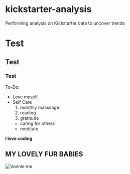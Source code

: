 # kickstarter-analysis
Performing analysis on Kickstarter data to uncover trends

# Test

## Test

### Test
To-Do: 
- Love myself
- Self Care
  1. monthly masssage
  2. reading
  3. gratitude
  * caring for others
  - meditate 

**I love coding**

**MY LOVELY FUR BABIES**
----
![Vonnie   me](https://user-images.githubusercontent.com/73727255/99040805-a0bef000-253e-11eb-8795-e641f535dce3.JPG)


